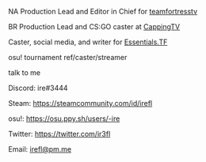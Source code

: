 NA Production Lead and Editor in Chief for [teamfortresstv](https://tf.gg)

BR Production Lead and CS:GO caster at [CappingTV](https://cappingtv.com)

Caster, social media, and writer for [Essentials.TF](https://essentials.tf)

osu! tournament ref/caster/streamer

talk to me

Discord: ire#3444

Steam: https://steamcommunity.com/id/irefl

osu!: https://osu.ppy.sh/users/-ire

Twitter: https://twitter.com/ir3fl

Email: irefl@pm.me
